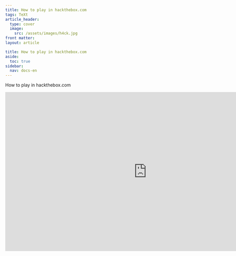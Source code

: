 ```yaml
---
title: How to play in hackthebox.com
tags: TeXt
article_header:
  type: cover
  image:
    src: /assets/images/h4ck.jpg
front matter:
layout: article

title: How to play in hackthebox.com
aside:
  toc: true
sidebar:
  nav: docs-en
---
```


How to play in hackthebox.com
<!--more-->



<iframe width="896" height="504" src="https://www.youtube.com/embed/BEpRJ_S-LnU?si=oK6DXmA6wDYQ32lz" title="YouTube video player" frameborder="0" allow="accelerometer; autoplay; clipboard-write; encrypted-media; gyroscope; picture-in-picture; web-share" referrerpolicy="strict-origin-when-cross-origin" allowfullscreen></iframe>
